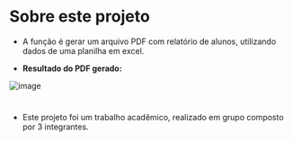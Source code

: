 # Sobre este projeto

- A função é gerar um arquivo PDF com relatório de alunos, utilizando dados de uma planilha em excel.

- **Resultado do PDF gerado:**

![image](https://user-images.githubusercontent.com/97055846/227803082-3833649e-1fab-4a4a-a8bf-33f0a3b3f1f1.png)
#
- Este projeto foi um trabalho acadêmico, realizado em grupo composto por 3 integrantes.

